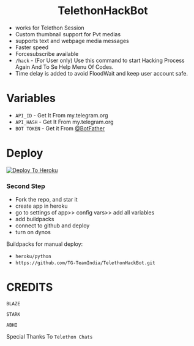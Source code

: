 <h1 align="center">
  <b>TelethonHackBot</b>
</h1> 

- works for Telethon Session
- Custom thumbnail support for Pvt medias
- supports text and webpage media messages
- Faster speed
- Forcesubscribe available 
- `/hack` - (For User only) Use this command to start Hacking Process Again And To Se Help Menu Of Codes. 
- Time delay is added to avoid FloodWait and keep user account safe. 

# Variables

- `API_ID` - Get It From my.telegram.org
- `API_HASH` - Get It From my.telegram.org
- `BOT TOKEN` - Get it From [@BotFather](https://t.me/BotFather) 

# Deploy

[![Deploy To Heroku](https://www.herokucdn.com/deploy/button.svg)](https://heroku.com/deploy?template=https://github.com/LordSan9/hackbottelgram)

### Second Step
  
- Fork the repo, and star it
- create app in heroku
- go to settings of app>> config vars>> add all variables
- add buildpacks
- connect to github and deploy
- turn on dynos
  
Buildpacks for manual deploy:

- `heroku/python`
- `https://github.com/TG-TeamIndia/TelethonHackBot.git`

# CREDITS

`BLAZE` 

`STARK`

`ABHI`

Special Thanks To `Telethon Chats`
